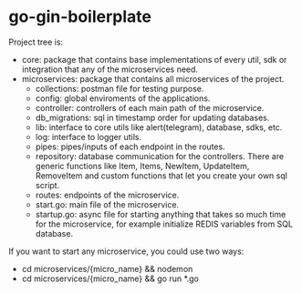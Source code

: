 # go-gin-boilerplate

Project tree is:

- core: package that contains base implementations of every util, sdk or integration that any of the microservices need.
- microservices: package that contains all microservices of the project.
    - collections: postman file for testing purpose.
    - config: global enviroments of the applications.
    - controller: controllers of each main path of the microservice.
    - db_migrations: sql in timestamp order for updating databases.
    - lib: interface to core utils like alert(telegram), database, sdks, etc.
    - log: interface to logger utils.
    - pipes: pipes/inputs of each endpoint in the routes.
    - repository: database communication for the controllers. There are generic functions like Item, Items, NewItem, UpdateItem, RemoveItem and custom functions that let you create your own sql script.
    - routes: endpoints of the microservice.
    - start.go: main file of the microservice.
    - startup.go: async file for starting anything that takes so much time for the microservice, for example  initialize REDIS variables from SQL database.

If you want to start any microservice, you could use two ways:
- cd microservices/{micro_name} && nodemon
- cd microservices/{micro_name} && go run *.go
